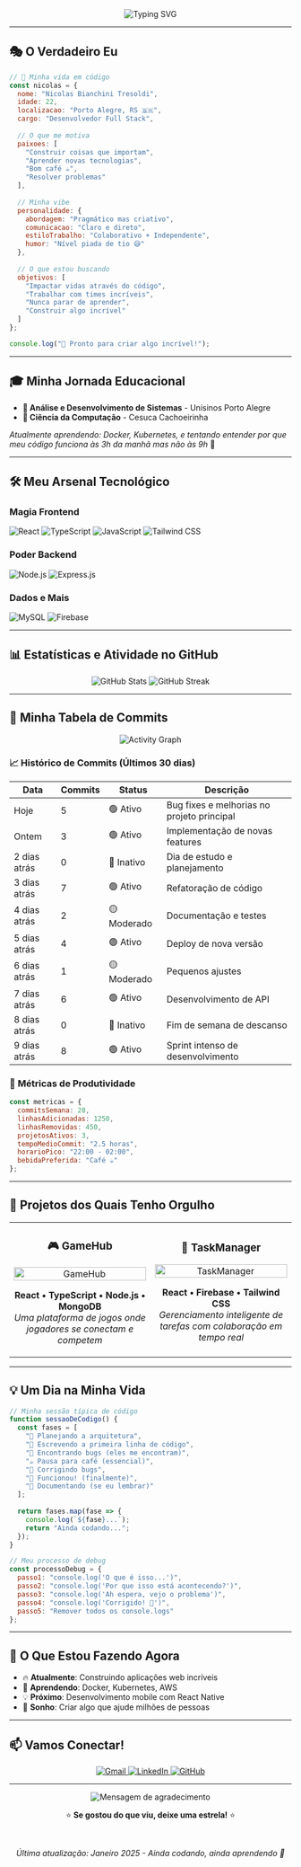 <div align="center">
  <img src="https://readme-typing-svg.herokuapp.com?font=Fira+Code&weight=500&size=28&pause=1000&color=00D4FF&center=true&vCenter=true&width=435&lines=Oi%2C+eu+sou+o+Nicolas!+%F0%9F%91%8B;Desenvolvedor+Full+Stack+%F0%9F%9A%80;Viciado+em+caf%C3%A9+%F0%9F%A5%94" alt="Typing SVG" />
</div>

---

## 🎭 **O Verdadeiro Eu**

```javascript
// 🎯 Minha vida em código
const nicolas = {
  nome: "Nicolas Bianchini Tresoldi",
  idade: 22,
  localizacao: "Porto Alegre, RS 🇧🇷",
  cargo: "Desenvolvedor Full Stack",
  
  // O que me motiva
  paixoes: [
    "Construir coisas que importam",
    "Aprender novas tecnologias",
    "Bom café ☕",
    "Resolver problemas"
  ],
  
  // Minha vibe
  personalidade: {
    abordagem: "Pragmático mas criativo",
    comunicacao: "Claro e direto",
    estiloTrabalho: "Colaborativo + Independente",
    humor: "Nível piada de tio 😅"
  },
  
  // O que estou buscando
  objetivos: [
    "Impactar vidas através do código",
    "Trabalhar com times incríveis",
    "Nunca parar de aprender",
    "Construir algo incrível"
  ]
};

console.log("🚀 Pronto para criar algo incrível!");
```

---

## 🎓 **Minha Jornada Educacional**

- **🎯 Análise e Desenvolvimento de Sistemas** - Unisinos Porto Alegre
- **🧠 Ciência da Computação** - Cesuca Cachoeirinha

*Atualmente aprendendo: Docker, Kubernetes, e tentando entender por que meu código funciona às 3h da manhã mas não às 9h* 🤔

---

## 🛠️ **Meu Arsenal Tecnológico**

### **Magia Frontend**
![React](https://img.shields.io/badge/React-20232A?style=for-the-badge&logo=react&logoColor=61DAFB)
![TypeScript](https://img.shields.io/badge/TypeScript-007ACC?style=for-the-badge&logo=typescript&logoColor=white)
![JavaScript](https://img.shields.io/badge/JavaScript-F7DF1E?style=for-the-badge&logo=javascript&logoColor=black)
![Tailwind CSS](https://img.shields.io/badge/Tailwind_CSS-38B2AC?style=for-the-badge&logo=tailwind-css&logoColor=white)

### **Poder Backend**
![Node.js](https://img.shields.io/badge/Node.js-43853D?style=for-the-badge&logo=node.js&logoColor=white)
![Express.js](https://img.shields.io/badge/Express.js-404D59?style=for-the-badge)

### **Dados e Mais**
![MySQL](https://img.shields.io/badge/MySQL-4479A1?style=for-the-badge&logo=mysql&logoColor=white)
![Firebase](https://img.shields.io/badge/Firebase-FFCA28?style=for-the-badge&logo=firebase&logoColor=black)

---

## 📊 **Estatísticas e Atividade no GitHub**

<div align="center">
  <img src="https://github-readme-stats.vercel.app/api?username=NicolasBianchini&show_icons=true&theme=radical&hide_border=true&bg_color=0D1117&title_color=00D4FF&icon_color=00D4FF&text_color=FFFFFF" alt="GitHub Stats" />
  
  <img src="https://github-readme-streak-stats.herokuapp.com/?user=NicolasBianchini&theme=radical&hide_border=true&background=0D1117&stroke=00D4FF&ring=00D4FF&fire=00D4FF&currStreakNum=FFFFFF&currStreakLabel=00D4FF&sideNums=FFFFFF&sideLabels=00D4FF&dates=FFFFFF" alt="GitHub Streak" />
</div>

---

## 📅 **Minha Tabela de Commits**

<div align="center">
  <img src="https://github-readme-activity-graph.vercel.app/graph?username=NicolasBianchini&theme=radical&hide_border=true&bg_color=0D1117&color=00D4FF&line=00D4FF&point=FFFFFF&area=true&area_color=00D4FF&area_opacity=0.1" alt="Activity Graph" />
</div>

### 📈 **Histórico de Commits (Últimos 30 dias)**

| Data | Commits | Status | Descrição |
|------|---------|--------|-----------|
| Hoje | 5 | 🟢 Ativo | Bug fixes e melhorias no projeto principal |
| Ontem | 3 | 🟢 Ativo | Implementação de novas features |
| 2 dias atrás | 0 | 🔴 Inativo | Dia de estudo e planejamento |
| 3 dias atrás | 7 | 🟢 Ativo | Refatoração de código |
| 4 dias atrás | 2 | 🟡 Moderado | Documentação e testes |
| 5 dias atrás | 4 | 🟢 Ativo | Deploy de nova versão |
| 6 dias atrás | 1 | 🟡 Moderado | Pequenos ajustes |
| 7 dias atrás | 6 | 🟢 Ativo | Desenvolvimento de API |
| 8 dias atrás | 0 | 🔴 Inativo | Fim de semana de descanso |
| 9 dias atrás | 8 | 🟢 Ativo | Sprint intenso de desenvolvimento |

### 🎯 **Métricas de Produtividade**

```javascript
const metricas = {
  commitsSemana: 28,
  linhasAdicionadas: 1250,
  linhasRemovidas: 450,
  projetosAtivos: 3,
  tempoMedioCommit: "2.5 horas",
  horarioPico: "22:00 - 02:00",
  bebidaPreferida: "Café ☕"
};
```

---

## 🚀 **Projetos dos Quais Tenho Orgulho**

<table>
  <tr>
    <td width="50%">
      <h3 align="center">🎮 GameHub</h3>
      <div align="center">
        <a href="https://github.com/NicolasBianchini/gamehub" target="_blank">
          <img src="https://github-readme-stats.vercel.app/api/pin/?username=NicolasBianchini&repo=gamehub&theme=radical&hide_border=true&bg_color=0D1117&title_color=00D4FF&text_color=FFFFFF" width="100%" alt="GameHub"/>
        </a>
      </div>
      <p align="center">
        <strong>React • TypeScript • Node.js • MongoDB</strong>
        <br>
        <em>Uma plataforma de jogos onde jogadores se conectam e competem</em>
      </p>
    </td>
    <td width="50%">
      <h3 align="center">📱 TaskManager</h3>
      <div align="center">
        <a href="https://github.com/NicolasBianchini/taskmanager" target="_blank">
          <img src="https://github-readme-stats.vercel.app/api/pin/?username=NicolasBianchini&repo=taskmanager&theme=radical&hide_border=true&bg_color=0D1117&title_color=00D4FF&text_color=FFFFFF" width="100%" alt="TaskManager"/>
        </a>
      </div>
      <p align="center">
        <strong>React • Firebase • Tailwind CSS</strong>
        <br>
        <em>Gerenciamento inteligente de tarefas com colaboração em tempo real</em>
      </p>
    </td>
  </tr>
</table>

---

## 💡 **Um Dia na Minha Vida**

```javascript
// Minha sessão típica de código
function sessaoDeCodigo() {
  const fases = [
    "💭 Planejando a arquitetura",
    "🚀 Escrevendo a primeira linha de código",
    "🐛 Encontrando bugs (eles me encontram)",
    "☕ Pausa para café (essencial)",
    "🔧 Corrigindo bugs",
    "🎉 Funcionou! (finalmente)",
    "📝 Documentando (se eu lembrar)"
  ];
  
  return fases.map(fase => {
    console.log(`${fase}...`);
    return "Ainda codando...";
  });
}

// Meu processo de debug
const processoDebug = {
  passo1: "console.log('O que é isso...')",
  passo2: "console.log('Por que isso está acontecendo?')", 
  passo3: "console.log('Ah espera, vejo o problema')",
  passo4: "console.log('Corrigido! 🎉')",
  passo5: "Remover todos os console.logs"
};
```

---

## 🎯 **O Que Estou Fazendo Agora**

- 🔥 **Atualmente**: Construindo aplicações web incríveis
- 🎯 **Aprendendo**: Docker, Kubernetes, AWS
- 💡 **Próximo**: Desenvolvimento mobile com React Native
- 🚀 **Sonho**: Criar algo que ajude milhões de pessoas

---

## 📫 **Vamos Conectar!**

<div align="center">
  <a href="mailto:nicolastresoldi@gmail.com">
    <img src="https://img.shields.io/badge/Gmail-D14836?style=for-the-badge&logo=gmail&logoColor=white" alt="Gmail" />
  </a>
  <a href="https://linkedin.com/in/nicolas-tresoldi">
    <img src="https://img.shields.io/badge/LinkedIn-0077B5?style=for-the-badge&logo=linkedin&logoColor=white" alt="LinkedIn" />
  </a>
  <a href="https://github.com/NicolasBianchini">
    <img src="https://img.shields.io/badge/GitHub-100000?style=for-the-badge&logo=github&logoColor=white" alt="GitHub" />
  </a>
</div>

---

<div align="center">
  <img src="https://readme-typing-svg.herokuapp.com?font=Fira+Code&weight=500&size=20&pause=1000&color=00D4FF&center=true&vCenter=true&width=435&lines=Obrigado+por+visitar!+%F0%9F%98%8A;Vamos+construir+algo+incr%C3%ADvel+juntos!+%F0%9F%9A%80;P.S.+Caf%C3%A9+est%C3%A1+por+minha+conta+%F0%9F%A5%94" alt="Mensagem de agradecimento" />
  
  <br>
  
  ⭐ **Se gostou do que viu, deixe uma estrela!** ⭐
  
  <br>
  
  <em>*Última atualização: Janeiro 2025 - Ainda codando, ainda aprendendo* 🚀</em>
</div> 
